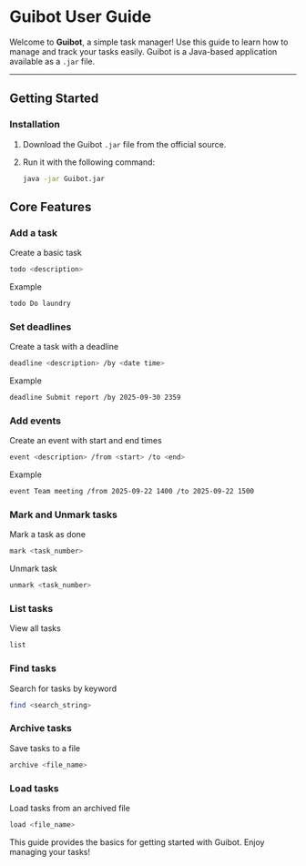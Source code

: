 <!-- Written using ChatGPT -->
# Guibot User Guide

Welcome to **Guibot**, a simple task manager! Use this guide to learn how to manage and track your tasks easily. Guibot is a Java-based application available as a `.jar` file.

---

## Getting Started

### Installation

1. Download the Guibot `.jar` file from the official source.
2. Run it with the following command:

   ```bash
   java -jar Guibot.jar
   ```
## Core Features

### Add a task
Create a basic task
   ```bash
   todo <description>
   ```
Example
   ```bash
   todo Do laundry
   ```


### Set deadlines
Create a task with a deadline
   ```bash
   deadline <description> /by <date time>
   ```
Example
   ```bash
   deadline Submit report /by 2025-09-30 2359
   ```


### Add events
Create an event with start and end times
   ```bash
   event <description> /from <start> /to <end>
   ```
Example
   ```bash
   event Team meeting /from 2025-09-22 1400 /to 2025-09-22 1500
   ```


### Mark and Unmark tasks
Mark a task as done
   ```bash
   mark <task_number>
   ```
Unmark task
   ```bash
   unmark <task_number>
   ```


### List tasks
View all tasks
   ```bash
   list
   ```


### Find tasks
Search for tasks by keyword
   ```bash
   find <search_string>
   ```


### Archive tasks
Save tasks to a file
   ```bash
   archive <file_name>
   ```


### Load tasks
Load tasks from an archived file
   ```bash
   load <file_name>
   ```

This guide provides the basics for getting started with Guibot. Enjoy managing your tasks!
